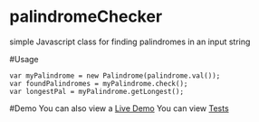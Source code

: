 # palindromeChecker
simple Javascript class for finding palindromes in an input string 


#Usage
```
var myPalindrome = new Palindrome(palindrome.val());
var foundPalindromes = myPalindrome.check();
var longestPal = myPalindrome.getLongest();
```

#Demo
You can also view a [Live Demo](http://sheldonfar.com/palindromes)
You can view [Tests](http://sheldonfar.com/palindromes/tests.html)
